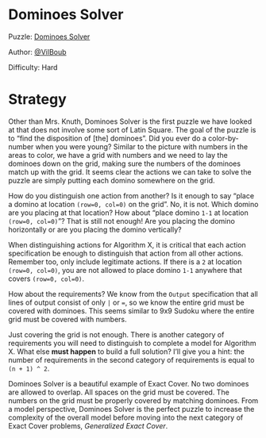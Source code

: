# Dominoes Solver

Puzzle: [Dominoes Solver](https://www.codingame.com/training/hard/dominoes-solver)

Author: [@VilBoub](https://www.codingame.com/profile/bd6706892e49290fb119aa5ddae4238a318297)

Difficulty: Hard

# Strategy

Other than Mrs. Knuth, Dominoes Solver is the first puzzle we have looked at that does not involve some sort of Latin Square. The goal of the puzzle is to “find the disposition of [the] dominoes”. Did you ever do a color-by-number when you were young? Similar to the picture with numbers in the areas to color, we have a grid with numbers and we need to lay the dominoes down on the grid, making sure the numbers of the dominoes match up with the grid. It seems clear the actions we can take to solve the puzzle are simply putting each domino somewhere on the grid.

How do you distinguish one action from another? Is it enough to say “place a domino at location `(row=0, col=0)` on the grid”. No, it is not. Which domino are you placing at that location? How about “place domino `1-1` at location `(row=0, col=0)`”? That is still not enough! Are you placing the domino horizontally or are you placing the domino vertically?

When distinguishing actions for Algorithm X, it is critical that each action specification be enough to distinguish that action from all other actions. Remember too, only include legitimate actions. If there is a `2` at location `(row=0, col=0)`, you are not allowed to place domino `1-1` anywhere that covers `(row=0, col=0)`.

How about the requirements? We know from the `Output` specification that all lines of output consist of only `|` or `=`, so we know the entire grid must be covered with dominoes. This seems similar to 9x9 Sudoku where the entire grid must be covered with numbers.

Just covering the grid is not enough. There is another category of requirements you will need to distinguish to complete a model for Algorithm X. What else __must happen__ to build a full solution? I’ll give you a hint: the number of requirements in the second category of requirements is equal to `(n + 1) ^ 2`.

Dominoes Solver is a beautiful example of Exact Cover. No two dominoes are allowed to overlap. All spaces on the grid must be covered. The numbers on the grid must be properly covered by matching dominoes. From a model perspective, Dominoes Solver is the perfect puzzle to increase the complexity of the overall model before moving into the next category of Exact Cover problems, _Generalized Exact Cover_.
